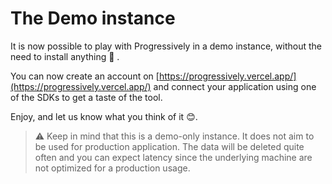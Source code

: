 # The Demo instance

It is now possible to play with Progressively in a demo instance, without the need to install anything :tada: .

You can now create an account on [https://progressively.vercel.app/](https://progressively.vercel.app/) and connect your application using one of the SDKs to get a taste of the tool.

Enjoy, and let us know what you think of it :blush:.

> :warning: Keep in mind that this is a demo-only instance. It does not aim to be used for production application. The data will be deleted quite often and you can expect latency since the underlying machine are not optimized for a production usage.

